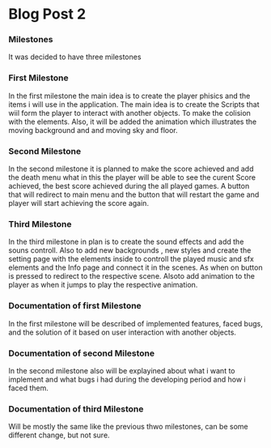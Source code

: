 # Blog Post 2

### Milestones
It was decided to have three milestones

### First Milestone
In the first milestone the main idea is to create the player phisics and the items i will use in the application.
The main idea is to create the Scripts that wiil form the player to interact with another objects. To make the colision with the elements.
Also, it will be added the animation which illustrates the moving background and and moving sky and floor.

### Second Milestone
In the second milestone it is planned to make the score achieved and add the death menu what in this the player will be able to see the curent Score achieved, the best score achieved during the all played games. A button that will redirect to main menu and the button that will restart the game and player will start achieving the score again.

### Third Milestone 
In the third milestone in plan is to create the sound effects and add the souns controll. Also to add new backgrounds , new styles and create the setting page with the elements inside to controll the played music and sfx elements and the Info page and connect it in the scenes. As when on button is pressed to redirect to the respective scene.  Alsoto add animation to the player as when it jumps to play the respective animation.

### Documentation of first Milestone
In the first milestone will be described of implemented features, faced bugs, and the solution of it based on user interaction with another objects.

### Documentation of second Milestone
In the second milestone also will be explayined about what i want to implement and what bugs i had during the developing period and how i faced them.

### Documentation of third Milestone
Will be mostly the same like the previous thwo milestones, can be some different change, but not sure.